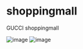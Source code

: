 # shoppingmall
GUCCI shoppingmall



![image](https://user-images.githubusercontent.com/68066598/220843052-8f879048-b4d1-4ac8-8039-0b32f84950e8.png)
![image](https://user-images.githubusercontent.com/68066598/220843285-cbbdfa29-99cb-4fed-ab66-05cda04de01a.png)

